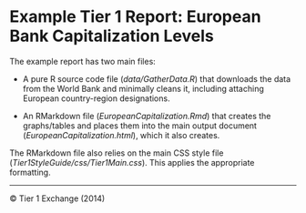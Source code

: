 # Example Tier 1 Report: European Bank Capitalization Levels

The example report has two main files:

- A pure R source code file (*data/GatherData.R*) that downloads the data from the World Bank and minimally cleans it, including attaching European country-region designations.

- An RMarkdown file (*EuropeanCapitalization.Rmd*) that creates the graphs/tables and places them into the main output document (*EuropeanCapitalization.html*), which it also creates. 

The RMarkdown file also relies on the main CSS style file (*Tier1StyleGuide/css/Tier1Main.css*). This applies the appropriate formatting.

---

&copy; Tier 1 Exchange (2014)

